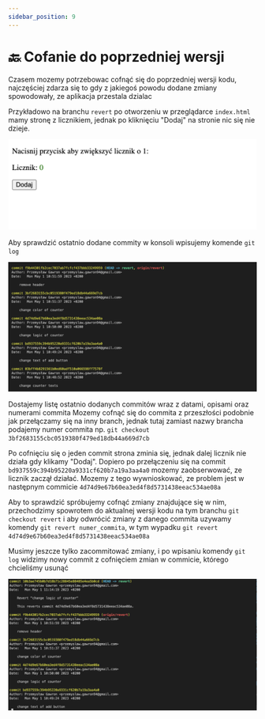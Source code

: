 ```yaml
---
sidebar_position: 9
---
```


# 🔙 Cofanie do poprzedniej wersji

Czasem mozemy potrzebowac cofnąć się do poprzedniej wersji kodu, najczęściej zdarza się to gdy z jakiegoś powodu dodane zmiany spowodowały, ze aplikacja przestala dzialac

Przykładowo na branchu `revert` po otworzeniu w przeglądarce `index.html` mamy stronę z licznikiem, jednak po kliknięciu "Dodaj" na stronie nic się nie dzieje.

![Ilustration](../static/img/revert/counter.png)

Aby sprawdzić ostatnio dodane commity w konsoli wpisujemy komende `git log`

![Ilustration](../static/img/revert/git_log.png)

Dostajemy listę ostatnio dodanych commitów wraz z datami, opisami oraz numerami commita 
Mozemy cofnąć się do commita z przeszłości podobnie jak przełączamy się na inny branch, jednak tutaj zamiast nazwy brancha
podajemy numer commita np. `git checkout 3bf2683155cbc0519380f479ed18db44a669d7cb`

Po cofnięciu się o jeden commit strona zminia się, jednak dalej licznik nie działa gdy klikamy "Dodaj". Dopiero po przełączeniu
 się na commit `bd937559c394b95220a9331cf620b7a19a3aa4a0` mozemy zaobserwować, ze licznik zaczął działać.
 Mozemy z tego wywnioskować, ze problem jest w następnym commicie `4d74d9e67b60ea3ed4f8d5731438eeac534ae08a`

 Aby to sprawdzić spróbujemy cofnąć zmiany znajdujące się w nim, przechodzimy spowrotem do aktualnej wersji kodu na tym branchu `git checkout revert` i aby odwrócić zmiany z danego commita 
 uzywamy komendy `git revert numer_commita`, w tym wypadku `git revert 4d74d9e67b60ea3ed4f8d5731438eeac534ae08a`

Musimy jeszcze tylko zacommitować zmiany, i po wpisaniu komendy `git log` widzimy nowy commit z cofnięciem zmian w commicie, którego chcieliśmy usunąć

![Ilustration](../static/img/revert/git_log_reverted.png)